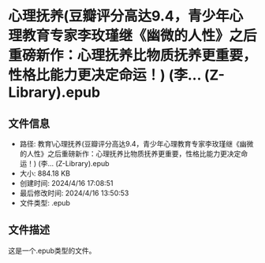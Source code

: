 ﻿# 心理抚养(豆瓣评分高达9.4，青少年心理教育专家李玫瑾继《幽微的人性》之后重磅新作：心理抚养比物质抚养更重要，性格比能力更决定命运！) (李... (Z-Library).epub

## 文件信息
- 路径: 教育\心理抚养(豆瓣评分高达9.4，青少年心理教育专家李玫瑾继《幽微的人性》之后重磅新作：心理抚养比物质抚养更重要，性格比能力更决定命运！) (李... (Z-Library).epub
- 大小: 884.18 KB
- 创建时间: 2024/4/16 17:08:51
- 最后修改时间: 2024/4/16 13:50:53
- 文件类型: .epub

## 文件描述
这是一个.epub类型的文件。

